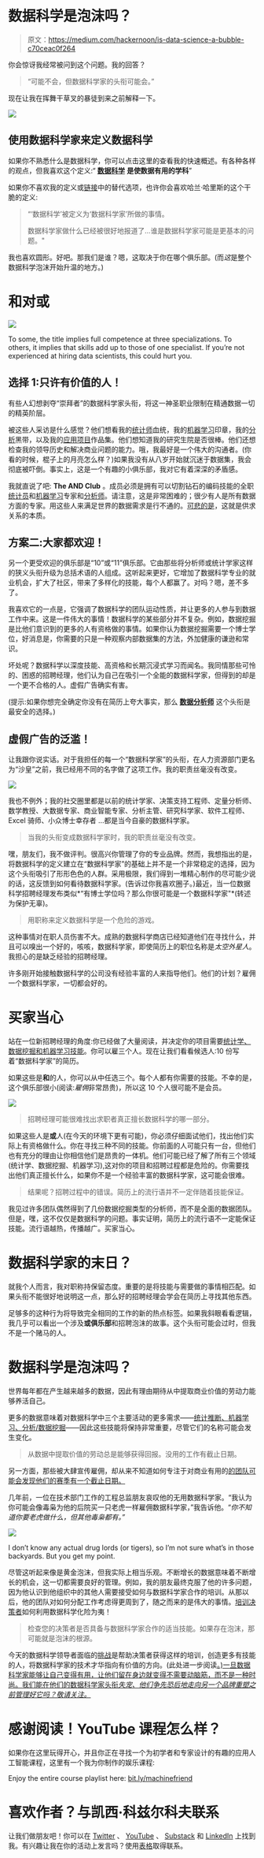 # 数据科学是泡沫吗？

> 原文：<https://medium.com/hackernoon/is-data-science-a-bubble-c70ceac0f264>

你会惊讶我经常被问到这个问题。我的回答？

> “可能不会，但数据科学家的头衔可能会。”

现在让我在挥舞干草叉的暴徒到来之前解释一下。

![](img/7f99608804c5a39932b69d940699c134.png)

## 使用数据科学家来定义数据科学

如果你不熟悉什么是数据科学，你可以点击这里的查看我的快速概述。有各种各样的观点，但我喜欢这个定义:“ [**数据科学**](http://bit.ly/quaesita_datasci) **是使数据有用的学科**”

如果你不喜欢我的定义或[链接](http://bit.ly/quaesita_datasci)中的替代选项，也许你会喜欢哈兰·哈里斯的这个干脆的定义:

> “‘数据科学’被定义为‘数据科学家’所做的事情。
> 
> 数据科学家做什么已经被很好地报道了…谁是数据科学家可能是更基本的问题。"

我也喜欢圆形。好吧。那我们是谁？嗯，这取决于你在哪个俱乐部。(而*这*是整个数据科学泡沫开始升温的地方。)

# 和对或

![](img/32da26be2bde643128785ae30507d662.png)

To some, the title implies full competence at three specializations. To others, it implies that skills add up to those of one specialist. If you’re not experienced at hiring data scientists, this could hurt you.

## 选择 1:只许有价值的人！

有些人幻想剥夺“崇拜者”的数据科学家头衔，将这一神圣职业限制在精通数据一切的精英阶层。

被这些人采访是什么感觉？他们想看我的[统计师](http://bit.ly/quaesita_statistics)血统，我的[机器学习](http://bit.ly/quaesita_emperor)印章，我的[分析](http://bit.ly/quaesita_analysts)黑带，以及我的[应用项目](http://bit.ly/quaesita_dmguide)作品集。他们想知道我的研究生院是否很棒。他们还想检查我的领导历史和解决商业问题的能力。哦，我最好是一个伟大的沟通者。(你看的时候，棍子上的月亮怎么样？)如果我没有从八岁开始就沉迷于数据集，我会彻底被吓倒。事实上，这是一个有趣的小俱乐部，我对它有着深深的矛盾感。

我就直说了吧: **The AND Club** 。成员必须是拥有可以切割钻石的编码技能的全职[统计员](http://bit.ly/quaesita_statistics)和[机器学习](http://bit.ly/quaesita_simplest)专家和[分析师](http://bit.ly/quaesita_bsides)。请注意，这是非常困难的；很少有人是所有数据方面的专家。用这些人来满足世界的数据需求是行不通的。[可悲的是](https://www.theatlantic.com/business/archive/2013/12/why-economics-is-really-called-the-dismal-science/282454/)，这就是供求关系的本质。

## 方案二:大家都欢迎！

另一个更受欢迎的俱乐部是“10”或“11”俱乐部。它由那些将分析师或统计学家这样的狭义头衔升级为总括术语的人组成。这听起来更好，它增加了数据科学专业的就业机会，扩大了社区，带来了多样化的技能，每个人都赢了。对吗？嗯，差不多了。

我喜欢它的一点是，它强调了数据科学的团队运动性质，并让更多的人参与到数据工作中来。这是一件伟大的事情！数据科学的某些部分并不复杂。例如，数据挖掘是比他们意识到的更多的人有资格做的事情。如果你认为数据挖掘需要一个博士学位，好消息是，你需要的只是一种观察内部数据集的方法，外加健康的谦逊和常识。

坏处呢？数据科学以深度技能、高资格和长期沉浸式学习而闻名。我同情那些可怜的、困惑的招聘经理，他们认为自己在吸引一个全能的数据科学家，但得到的却是一个更不合格的人。虚假广告确实有害。

(提示:如果你想完全确定你没有在简历上夸大事实，那么 [**数据分析师**](http://bit.ly/quaesita_analysts) 这个头衔是最安全的选择。)

## 虚假广告的泛滥！

让我跟你说实话。对于我担任的每一个“数据科学家”的头衔，在人力资源部门更名为“沙皇”之前，我已经用不同的名字做了这项工作。我的职责丝毫没有改变。

![](img/b4594fcdc57e60ca298bba68aff996a2.png)

我也不例外；我的社交圈里都是以前的统计学家、决策支持工程师、定量分析师、数学教授、大数据专家、商业智能专家、分析主管、研究科学家、软件工程师、Excel 骑师、小众博士幸存者 …都是当今自豪的数据科学家。

> 当我的头衔变成数据科学家时，我的职责丝毫没有改变。

嘿，朋友们，我不做评判。很高兴你管理了你的专业品牌。然而，我想指出的是，将数据科学的定义建立在“数据科学家”的基础上并不是一个非常稳定的选择，因为这个头衔吸引了形形色色的人群。采用极限，我们得到一堆精心制作的尽可能少说的话，这反馈到如何看待数据科学家。(告诉过你我喜欢圈子。)最近，当一位数据科学招聘经理发布类似*“有博士学位吗？那么你很可能是一个数据科学家"*(转述为保护无辜)。

> 用职称来定义数据科学是一个危险的游戏。

这种事情对在职人员伤害不大。成熟的数据科学商店已经知道他们在寻找什么，并且可以嗅出一个好的，咳咳，数据科学家，即使简历上的职位名称是*太空外星人*。我担心的是缺乏经验的招聘经理。

许多刚开始接触数据科学的公司没有经验丰富的人来指导他们。他们的计划？雇佣一个数据科学家，一切都会好的。

# 买家当心

站在一位新招聘经理的角度:你已经做了大量阅读，并决定你的项目需要[统计学、数据挖掘和机器学习技能](http://bit.ly/quaesita_roles)。你可以雇三个人。现在让我们看看候选人:10 份写着“数据科学家”的简历。

如果这些是**和**的人，你可以从中任选三个。每个人都有你需要的技能。不幸的是，这个俱乐部很小(阅读:*雇佣*非常昂贵)，所以这 10 个人很可能不是会员。

![](img/4d94e651e82d27b8f7bce209e36a0ebb.png)

> 招聘经理可能很难找出求职者真正擅长数据科学的哪一部分。

如果这些人是**或**人(在今天的环境下更有可能)，你必须仔细面试他们，找出他们实际上有资格做什么。你在寻找三种不同的技能。你前面的人可能只有一台，但他们也有充分的理由让你相信他们是昂贵的一体机。他们可能已经了解了所有三个领域(统计学、数据挖掘、机器学习),这对你的项目和招聘过程都是危险的。你需要找出他们真正擅长什么，如果你不是一个经验丰富的数据科学家，这可能会很难。

> 结果呢？招聘过程中的错误。简历上的流行语并不一定伴随着技能保证。

我见过许多团队偶然得到了几份数据挖掘类型的分析师，而不是全面的数据团队。但是，嘿，这不仅仅是数据科学的问题。事实证明，简历上的流行语不一定能保证技能。流行语越热，传播越广。买家当心。

# 数据科学家的末日？

就我个人而言，我对职称持保留态度。重要的是将技能与需要做的事情相匹配。如果头衔不能很好地说明这一点，那么好的招聘经理会学会在简历上寻找其他东西。

足够多的这种行为将导致完全相同的工作的新的热点标签。如果我斜眼看看逻辑，我几乎可以看出一个涉及**或俱乐部**和招聘泡沫的故事。这个头衔可能会过时，但我不是一个赌马的人。

# 数据科学是泡沫吗？

世界每年都在产生越来越多的数据，因此有理由期待从中提取商业价值的劳动力能够养活自己。

更多的数据意味着对数据科学中三个主要活动的更多需求——[统计推断、机器学习、分析/数据挖掘](http://bit.ly/quaesita_roles)——因此这些技能将保持非常重要，尽管它们的名称可能会发生变化。

> 从数据中提取价值的劳动总是能够获得回报。没用的工作有截止日期。

另一方面，那些被大肆宣传雇佣，却从来不知道如何专注于对商业有用的[的团队可能会发现他们的赛季有一个截止日期。](http://bit.ly/quaesita_dsleaders)

几年前，一位在技术部门工作的工程总监朋友哀叹他的无用数据科学家。“我认为你可能会像毒枭为他的后院买一只老虎一样雇佣数据科学家，”我告诉他。“*你不知道你要老虎做什么，但其他毒枭都有。”*

![](img/a9d0d36beb46d3194400171c8b8f974c.png)

I don’t know any actual drug lords (or tigers), so I’m not sure what’s in those backyards. But you get my point.

尽管这听起来像是黄金泡沫，但我实际上相当乐观。不断增长的数据意味着不断增长的机会，这一切都需要良好的管理。例如，我的朋友最终克服了他的许多问题，因为他认识到他组织中的其他人需要接受如何与数据科学家合作的培训。从那以后，他的团队对如何分配工作考虑得更周到了，随之而来的是伟大的事情。[培训决策者](http://bit.ly/quaesita_dsleaders)如何利用数据科学化险为夷！

> 检查您的决策者是否具备与数据科学家合作的适当技能。如果存在泡沫，那可能就是泡沫的根源。

今天的数据科学领导者面临的[挑战](http://bit.ly/quaesita_dsleaders)是帮助决策者获得这样的培训，创造更多有技能的人，将数据科学家的技术才华指向有价值的方向。(此处进一步阅读[。)一旦数据科学家能够让自己变得有用，让他们留在身边就变得不需要动脑筋，而不是一种时尚。我们能在他们的数据科学家头衔*失宠、他们争先恐后地走向另一个品牌重塑之前管理好它吗？敬请关注。*](http://bit.ly/quaesita_dsleaders)

# 感谢阅读！YouTube 课程怎么样？

如果你在这里玩得开心，并且你正在寻找一个为初学者和专家设计的有趣的应用人工智能课程，这里有一个我为你制作的娱乐课程:

Enjoy the entire course playlist here: [bit.ly/machinefriend](http://bit.ly/machinefriend)

# 喜欢作者？与凯西·科兹尔科夫联系

让我们做朋友吧！你可以在 [Twitter](https://twitter.com/quaesita) 、 [YouTube](https://www.youtube.com/channel/UCbOX--VOebPe-MMRkatFRxw) 、 [Substack](http://decision.substack.com) 和 [LinkedIn](https://www.linkedin.com/in/kozyrkov/) 上找到我。有兴趣让我在你的活动上发言吗？使用[表格](http://bit.ly/makecassietalk)取得联系。